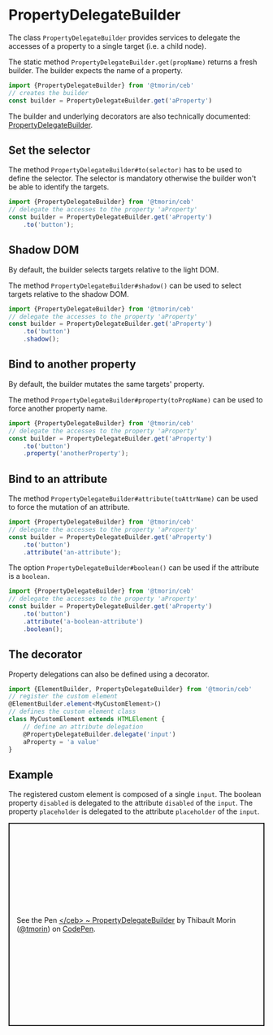 # PropertyDelegateBuilder

The class `PropertyDelegateBuilder` provides services to delegate the accesses of a property to a single target (i.e. a child node).

The static method `PropertyDelegateBuilder.get(propName)` returns a fresh builder.
The builder expects the name of a property.

```typescript
import {PropertyDelegateBuilder} from '@tmorin/ceb'
// creates the builder
const builder = PropertyDelegateBuilder.get('aProperty')
```

The builder and underlying decorators are also technically documented: [PropertyDelegateBuilder](../api/classes/PropertyDelegateBuilder.html).

## Set the selector

The method `PropertyDelegateBuilder#to(selector)` has to be used to define the selector.
The selector is mandatory otherwise the builder won't be able to identify the targets.

```typescript
import {PropertyDelegateBuilder} from '@tmorin/ceb'
// delegate the accesses to the property 'aProperty'
const builder = PropertyDelegateBuilder.get('aProperty')
    .to('button');
```

## Shadow DOM

By default, the builder selects targets relative to the light DOM.

The method `PropertyDelegateBuilder#shadow()` can be used to select targets relative to the shadow DOM.

```typescript
import {PropertyDelegateBuilder} from '@tmorin/ceb'
// delegate the accesses to the property 'aProperty'
const builder = PropertyDelegateBuilder.get('aProperty')
    .to('button')
    .shadow();
```

## Bind to another property

By default, the builder mutates the same targets' property.

The method `PropertyDelegateBuilder#property(toPropName)` can be used to force another property name.

```typescript
import {PropertyDelegateBuilder} from '@tmorin/ceb'
// delegate the accesses to the property 'aProperty'
const builder = PropertyDelegateBuilder.get('aProperty')
    .to('button')
    .property('anotherProperty');
```

## Bind to an attribute

The method `PropertyDelegateBuilder#attribute(toAttrName)` can be used to force the mutation of an attribute.

```typescript
import {PropertyDelegateBuilder} from '@tmorin/ceb'
// delegate the accesses to the property 'aProperty'
const builder = PropertyDelegateBuilder.get('aProperty')
    .to('button')
    .attribute('an-attribute');
```

The option `PropertyDelegateBuilder#boolean()` can be used if the attribute is a `boolean`.

```typescript
import {PropertyDelegateBuilder} from '@tmorin/ceb'
// delegate the accesses to the property 'aProperty'
const builder = PropertyDelegateBuilder.get('aProperty')
    .to('button')
    .attribute('a-boolean-attribute')
    .boolean();
```

## The decorator

Property delegations can also be defined using a decorator.

```typescript
import {ElementBuilder, PropertyDelegateBuilder} from '@tmorin/ceb'
// register the custom element
@ElementBuilder.element<MyCustomElement>()
// defines the custom element class
class MyCustomElement extends HTMLElement {
    // define an attribute delegation
    @PropertyDelegateBuilder.delegate('input')
    aProperty = 'a value'
}
```

## Example

The registered custom element is composed of a single `input`.
The boolean property `disabled` is delegated to the attribute `disabled` of the `input`.
The property `placeholder` is delegated to the attribute `placeholder` of the `input`.

<p class="codepen" data-height="400" data-theme-id="light" data-default-tab="js,result" data-slug-hash="eYNeNwa" data-editable="true" data-user="tmorin" style="height: 400px; box-sizing: border-box; display: flex; align-items: center; justify-content: center; border: 2px solid; margin: 1em 0; padding: 1em;">
  <span>See the Pen <a href="https://codepen.io/tmorin/pen/eYNeNwa">
  &lt;/ceb&gt; ~ PropertyDelegateBuilder</a> by Thibault Morin (<a href="https://codepen.io/tmorin">@tmorin</a>)
  on <a href="https://codepen.io">CodePen</a>.</span>
</p>
<script async src="https://cpwebassets.codepen.io/assets/embed/ei.js"></script>
